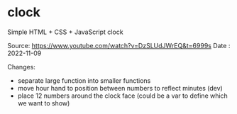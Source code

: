 # clock

Simple HTML + CSS + JavaScript clock

Source: https://www.youtube.com/watch?v=DzSLUdJWrEQ&t=6999s
Date : 2022-11-09

Changes:

- separate large function into smaller functions
- move hour hand to position between numbers to reflect minutes (dev)
- place 12 numbers around the clock face (could be a var to define which we want to show)

